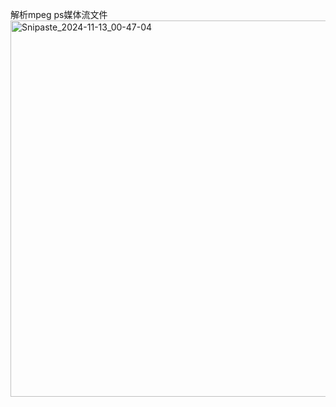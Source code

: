 解析mpeg ps媒体流文件
<img width="602" alt="Snipaste_2024-11-13_00-47-04" src="https://github.com/user-attachments/assets/cd351549-ce1c-4eea-9ee9-3fa284246c1f">
